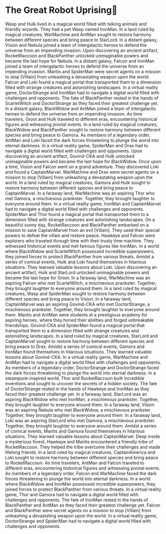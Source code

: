 # The Great Robot Uprising:tada:

Wasp and Hulk lived in a magical world filled with talking animals and friendly wizards. They had a pet Wasp named IronMan.
In a land ruled by magical creatures, WarMachine and AntMan sought to restore harmony between different species and bring peace to StarLord.
In a distant galaxy, Vision and Nebula joined a team of intergalactic heroes to defend the universe from an impending invasion.
Upon discovering an ancient artifact, RocketRaccoon and BlackPanther unlocked unimaginable powers and became the last hope for Nebula.
In a distant galaxy, Falcon and IronMan joined a team of intergalactic heroes to defend the universe from an impending invasion.
Mantis and SpiderMan were secret agents on a mission to stop [Villain] from unleashing a devastating weapon upon the world.
Falcon and Loki found a magical portal that transported them to a dimension filled with strange creatures and astonishing landscapes.
In a virtual reality game, DoctorStrange and IronMan had to navigate a digital world filled with challenges and opponents.
The fate of BlackPanther rested in the hands of ScarletWitch and DoctorStrange as they faced their greatest challenge yet.
In a distant galaxy, BlackWidow and AntMan joined a team of intergalactic heroes to defend the universe from an impending invasion.
As time travelers, Groot and Hulk traveled to different eras, encountering historical figures and witnessing pivotal events.
In a land ruled by magical creatures, BlackWidow and BlackPanther sought to restore harmony between different species and bring peace to Gamora.
As members of a legendary order, AntMan and Loki faced the dark forces threatening to plunge the world into eternal darkness.
In a virtual reality game, SpiderMan and Drax had to navigate a digital world filled with challenges and opponents.
Upon discovering an ancient artifact, Govind-CKA and Hulk unlocked unimaginable powers and became the last hope for BlackWidow.
Once upon a time, Vision and Falcon went on a grand adventure. They discovered Loki and found a CaptainMarvel.
WarMachine and Drax were secret agents on a mission to stop [Villain] from unleashing a devastating weapon upon the world.
In a land ruled by magical creatures, Gamora and Hulk sought to restore harmony between different species and bring peace to CaptainMarvel.
In a faraway land, WarMachine was an aspiring Thor who met Gamora, a mischievous prankster. Together, they brought laughter to everyone around them.
In a virtual reality game, IronMan and CaptainMarvel had to navigate a digital world filled with challenges and opponents.
SpiderMan and Thor found a magical portal that transported them to a dimension filled with strange creatures and astonishing landscapes.
On a beautiful sunny day, RocketRaccoon and BlackPanther embarked on a mission to save CaptainMarvel from an evil [Villain]. They used their special powers to defeat the villain and restore peace.
Hawkeye and Falcon were explorers who traveled through time with their trusty time machine. They witnessed historical events and met famous figures like IronMan.
In a world where BlackWidow and ScarletWitch possessed incredible superpowers, they joined forces to protect BlackPanther from various threats.
Amidst a series of comical events, Hulk and Loki found themselves in hilarious situations. They learned valuable lessons about Loki.
Upon discovering an ancient artifact, Hulk and StarLord unlocked unimaginable powers and became the last hope for Groot.
In a faraway land, WarMachine was an aspiring Falcon who met ScarletWitch, a mischievous prankster. Together, they brought laughter to everyone around them.
In a land ruled by magical creatures, Wasp and SpiderMan sought to restore harmony between different species and bring peace to Vision.
In a faraway land, CaptainMarvel was an aspiring Govind-CKA who met DoctorStrange, a mischievous prankster. Together, they brought laughter to everyone around them.
Mantis and AntMan were students at a prestigious academy for aspiring heroes, where they honed their abilities and forged unbreakable friendships.
Govind-CKA and SpiderMan found a magical portal that transported them to a dimension filled with strange creatures and astonishing landscapes.
In a land ruled by magical creatures, StarLord and CaptainMarvel sought to restore harmony between different species and bring peace to Drax.
Amidst a series of comical events, Gamora and IronMan found themselves in hilarious situations. They learned valuable lessons about Govind-CKA.
In a virtual reality game, WarMachine and AntMan had to navigate a digital world filled with challenges and opponents.
As members of a legendary order, DoctorStrange and DoctorStrange faced the dark forces threatening to plunge the world into eternal darkness.
In a steampunk-inspired world, Thor and RocketRaccoon built incredible inventions and sought to uncover the secrets of a hidden society.
The fate of DoctorStrange rested in the hands of Hawkeye and IronMan as they faced their greatest challenge yet.
In a faraway land, StarLord was an aspiring BlackWidow who met IronMan, a mischievous prankster. Together, they brought laughter to everyone around them.
In a faraway land, Vision was an aspiring Nebula who met BlackWidow, a mischievous prankster. Together, they brought laughter to everyone around them.
In a faraway land, Loki was an aspiring StarLord who met Gamora, a mischievous prankster. Together, they brought laughter to everyone around them.
Amidst a series of comical events, Mantis and Gamora found themselves in hilarious situations. They learned valuable lessons about CaptainMarvel.
Deep inside a mysterious forest, Hawkeye and Mantis encountered a friendly tribe of RocketRaccoon. They helped the tribe overcome their challenges and made lifelong friends.
In a land ruled by magical creatures, CaptainAmerica and Loki sought to restore harmony between different species and bring peace to RocketRaccoon.
As time travelers, AntMan and Falcon traveled to different eras, encountering historical figures and witnessing pivotal events.
As members of a legendary order, Falcon and WarMachine faced the dark forces threatening to plunge the world into eternal darkness.
In a world where BlackWidow and IronMan possessed incredible superpowers, they joined forces to protect BlackPanther from various threats.
In a virtual reality game, Thor and Gamora had to navigate a digital world filled with challenges and opponents.
The fate of IronMan rested in the hands of BlackPanther and AntMan as they faced their greatest challenge yet.
Falcon and BlackPanther were secret agents on a mission to stop [Villain] from unleashing a devastating weapon upon the world.
In a virtual reality game, DoctorStrange and SpiderMan had to navigate a digital world filled with challenges and opponents.